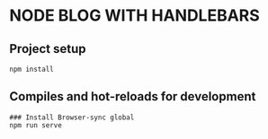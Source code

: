 # NODE BLOG WITH HANDLEBARS

## Project setup
```
npm install
```

## Compiles and hot-reloads for development
```
### Install Browser-sync global  
npm run serve
```


